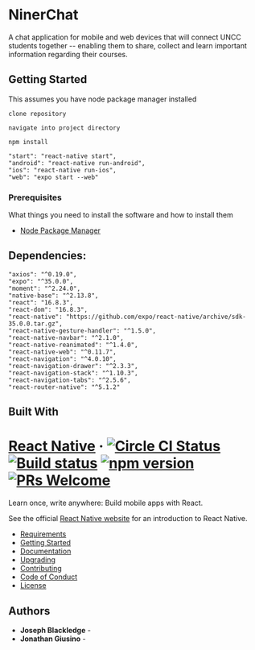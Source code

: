 # NinerChat

A chat application for mobile and web devices that will connect UNCC students together -- enabling them to share, collect and learn important information regarding their courses.

## Getting Started

This assumes you have node package manager installed

```
clone repository
```

```
navigate into project directory
```

```
npm install
```

```
"start": "react-native start",
"android": "react-native run-android",
"ios": "react-native run-ios",
"web": "expo start --web"
```

### Prerequisites

What things you need to install the software and how to install them

- [Node Package Manager](https://nodejs.org/en/)

## Dependencies:

    "axios": "^0.19.0",
    "expo": "^35.0.0",
    "moment": "^2.24.0",
    "native-base": "^2.13.8",
    "react": "16.8.3",
    "react-dom": "16.8.3",
    "react-native": "https://github.com/expo/react-native/archive/sdk-35.0.0.tar.gz",
    "react-native-gesture-handler": "^1.5.0",
    "react-native-navbar": "^2.1.0",
    "react-native-reanimated": "^1.4.0",
    "react-native-web": "^0.11.7",
    "react-navigation": "^4.0.10",
    "react-navigation-drawer": "^2.3.3",
    "react-navigation-stack": "^1.10.3",
    "react-navigation-tabs": "^2.5.6",
    "react-router-native": "^5.1.2"

## Built With

# [React Native](https://facebook.github.io/react-native/) &middot; [![Circle CI Status](https://circleci.com/gh/facebook/react-native.svg?style=shield)](https://circleci.com/gh/facebook/react-native) [![Build status](https://ci.appveyor.com/api/projects/status/g8d58ipi3auqdtrk/branch/master?svg=true)](https://ci.appveyor.com/project/facebook/react-native/branch/master) [![npm version](https://badge.fury.io/js/react-native.svg)](https://badge.fury.io/js/react-native) [![PRs Welcome](https://img.shields.io/badge/PRs-welcome-brightgreen.svg)](CONTRIBUTING.md#pull-requests)

Learn once, write anywhere: Build mobile apps with React.

See the official [React Native website](https://facebook.github.io/react-native/) for an introduction to React Native.

- [Requirements](#requirements)
- [Getting Started](#building-your-first-react-native-app)
- [Documentation](#full-documentation)
- [Upgrading](https://facebook.github.io/react-native/docs/upgrading)
- [Contributing](#join-the-react-native-community)
- [Code of Conduct](./CODE_OF_CONDUCT.md)
- [License](#license)

## Authors

- **Joseph Blackledge** - 
- **Jonathan Giusino** -
